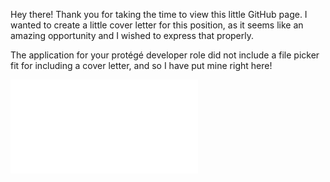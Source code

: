Hey there! Thank you for taking the time to view this little GitHub page. I wanted to create a little cover letter for this position, as it seems like an amazing opportunity and I wished to express that properly. 

The application for your protégé developer role did not include a file picker fit for including a cover letter, and so I have put mine right here!

![Click me for Cover Letter](MYOB_kaidenH_coverLetter.pdf)
